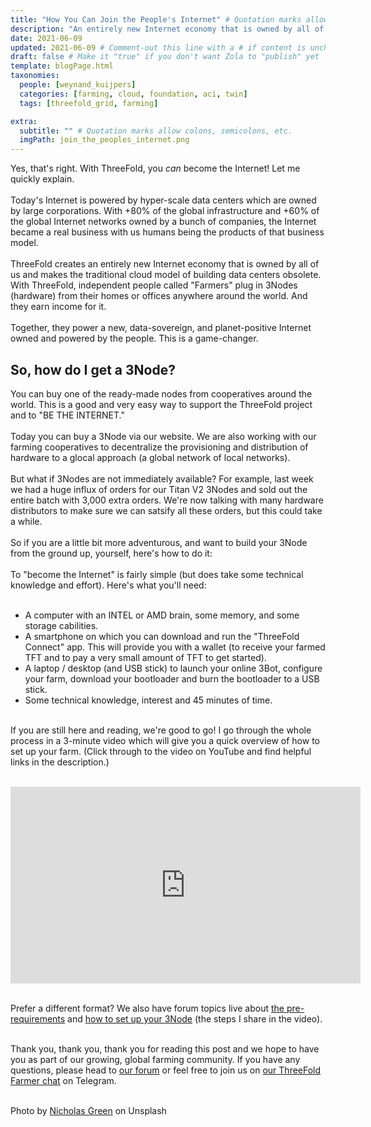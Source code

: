 ```yaml
---
title: "How You Can Join the People's Internet" # Quotation marks allow colons, semicolons, etc.
description: "An entirely new Internet economy that is owned by all of us. Add capacity, earn income!" # Quotation marks allow colons, semicolons, etc.
date: 2021-06-09
updated: 2021-06-09 # Comment-out this line with a # if content is unchanged
draft: false # Make it "true" if you don't want Zola to "publish" yet
template: blogPage.html
taxonomies:
  people: [weynand_kuijpers]
  categories: [farming, cloud, foundation, aci, twin]
  tags: [threefold_grid, farming]

extra:
  subtitle: "" # Quotation marks allow colons, semicolons, etc.
  imgPath: join_the_peoples_internet.png
---
```


Yes, that's right. With ThreeFold, you *can* become the Internet! Let me quickly explain. 
<br/>
<br/>
Today's Internet is powered by hyper-scale data centers which are owned by large corporations. With +80% of the global infrastructure and +60% of the global Internet networks owned by a bunch of companies, the Internet became a real business with us humans being the products of that business model.
<br/>
<br/>
ThreeFold creates an entirely new Internet economy that is owned by all of us and makes the traditional cloud model of building data centers obsolete. With ThreeFold, independent people called "Farmers" plug in 3Nodes (hardware) from their homes or offices anywhere around the world. And they earn income for it.
<br/>
<br/>
Together, they power a new, data-sovereign, and planet-positive Internet owned and powered by the people. This is a game-changer.

## So, how do I get a 3Node?

You can buy one of the ready-made nodes from cooperatives around the world. This is a good and very easy way to support the ThreeFold project and to "BE THE INTERNET."
<br/>
<br/>
Today you can buy a 3Node via our website. We are also working with our farming cooperatives to decentralize the provisioning and distribution of hardware to a glocal approach (a global network of local networks). 
<br/>
<br/>
But what if 3Nodes are not immediately available? For example, last week we had a huge influx of orders for our Titan V2 3Nodes and sold out the entire batch with 3,000 extra orders. We're now talking with many hardware distributors to make sure we can satsify all these orders, but this could take a while.
<br/>
<br/>
So if you are a little bit more adventurous, and want to build your 3Node from the ground up, yourself, here's how to do it:
<br/>
<br/>
To "become the Internet" is fairly simple (but does take some technical knowledge and effort). Here's what you'll need:
<br/>
<br/>

- A computer with an INTEL or AMD brain, some memory, and some storage cabilities.
- A smartphone on which you can download and run the "ThreeFold Connect" app. This will provide you with a wallet (to receive your farmed TFT and to pay a very small amount of TFT to get started).
- A laptop / desktop (and USB stick) to launch your online 3Bot, configure your farm, download your bootloader and burn the bootloader to a USB stick.
- Some technical knowledge, interest and 45 minutes of time.
  <br/>
  <br/>

If you are still here and reading, we're good to go! I go through the whole process in a 3-minute video which will give you a quick overview of how to set up your farm. (Click through to the video on YouTube and find helpful links in the description.)
<br/>
<br/>

<iframe width="560" height="315" src="https://www.youtube.com/embed/uxIZcsEsOUE" title="YouTube video player" frameborder="0" allow="accelerometer; autoplay; clipboard-write; encrypted-media; gyroscope; picture-in-picture" allowfullscreen></iframe>
<br/>
<br/>

Prefer a different format? We also have forum topics live about [the pre-requirements](https://forum.threefold.io/t/requirements-to-set-up-your-own-3node/831) and [how to set up your 3Node](https://forum.threefold.io/t/how-to-set-up-your-own-3node/833) (the steps I share in the video).
<br/>
<br/>

Thank you, thank you, thank you for reading this post and we hope to have you as part of our growing, global farming community. If you have any questions, please head to [our forum](https://forum.threefold.io/c/farming/diy-farming/) or feel free to join us on [our ThreeFold Farmer chat](https://t.me/threefoldfarmers) on Telegram.
<br/>
<br/>

Photo by [Nicholas Green](https://unsplash.com/@nickxshotz?utm_source=unsplash&utm_medium=referral&utm_content=creditCopyText) on Unsplash
